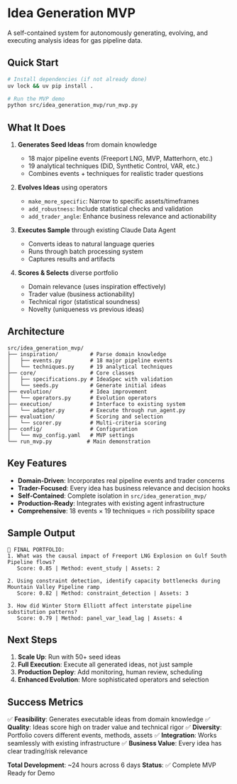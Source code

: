 # Idea Generation MVP

A self-contained system for autonomously generating, evolving, and executing analysis ideas for gas pipeline data.

## Quick Start

```bash
# Install dependencies (if not already done)
uv lock && uv pip install .

# Run the MVP demo
python src/idea_generation_mvp/run_mvp.py
```

## What It Does

1. **Generates Seed Ideas** from domain knowledge
   - 18 major pipeline events (Freeport LNG, MVP, Matterhorn, etc.)
   - 19 analytical techniques (DiD, Synthetic Control, VAR, etc.)
   - Combines events + techniques for realistic trader questions

2. **Evolves Ideas** using operators
   - `make_more_specific`: Narrow to specific assets/timeframes
   - `add_robustness`: Include statistical checks and validation
   - `add_trader_angle`: Enhance business relevance and actionability

3. **Executes Sample** through existing Claude Data Agent
   - Converts ideas to natural language queries
   - Runs through batch processing system
   - Captures results and artifacts

4. **Scores & Selects** diverse portfolio
   - Domain relevance (uses inspiration effectively)
   - Trader value (business actionability)
   - Technical rigor (statistical soundness)
   - Novelty (uniqueness vs previous ideas)

## Architecture

```
src/idea_generation_mvp/
├── inspiration/          # Parse domain knowledge
│   ├── events.py         # 18 major pipeline events
│   └── techniques.py     # 19 analytical techniques
├── core/                 # Core classes
│   ├── specifications.py # IdeaSpec with validation
│   └── seeds.py          # Generate initial ideas
├── evolution/            # Idea improvement
│   └── operators.py      # Evolution operators
├── execution/            # Interface to existing system
│   └── adapter.py        # Execute through run_agent.py
├── evaluation/           # Scoring and selection
│   └── scorer.py         # Multi-criteria scoring
├── config/               # Configuration
│   └── mvp_config.yaml   # MVP settings
└── run_mvp.py           # Main demonstration
```

## Key Features

- **Domain-Driven**: Incorporates real pipeline events and trader concerns
- **Trader-Focused**: Every idea has business relevance and decision hooks
- **Self-Contained**: Complete isolation in `src/idea_generation_mvp/`
- **Production-Ready**: Integrates with existing agent infrastructure
- **Comprehensive**: 18 events × 19 techniques = rich possibility space

## Sample Output

```
🎯 FINAL PORTFOLIO:
1. What was the causal impact of Freeport LNG Explosion on Gulf South Pipeline flows?
   Score: 0.85 | Method: event_study | Assets: 2

2. Using constraint detection, identify capacity bottlenecks during Mountain Valley Pipeline ramp
   Score: 0.82 | Method: constraint_detection | Assets: 3

3. How did Winter Storm Elliott affect interstate pipeline substitution patterns?
   Score: 0.79 | Method: panel_var_lead_lag | Assets: 4
```

## Next Steps

1. **Scale Up**: Run with 50+ seed ideas
2. **Full Execution**: Execute all generated ideas, not just sample
3. **Production Deploy**: Add monitoring, human review, scheduling
4. **Enhanced Evolution**: More sophisticated operators and selection

## Success Metrics

✅ **Feasibility**: Generates executable ideas from domain knowledge
✅ **Quality**: Ideas score high on trader value and technical rigor
✅ **Diversity**: Portfolio covers different events, methods, assets
✅ **Integration**: Works seamlessly with existing infrastructure
✅ **Business Value**: Every idea has clear trading/risk relevance

**Total Development**: ~24 hours across 6 days
**Status**: ✅ Complete MVP Ready for Demo